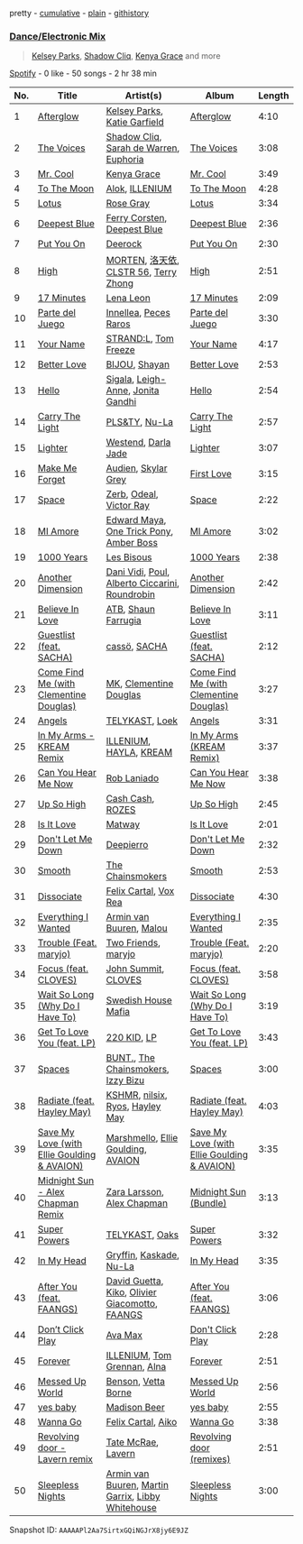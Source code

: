 pretty - [cumulative](/playlists/cumulative/37i9dQZF1EQp9BVPsNVof1.md) - [plain](/playlists/plain/37i9dQZF1EQp9BVPsNVof1) - [githistory](https://github.githistory.xyz/mdn522/spotify-playlist-archive/blob/main/playlists/plain/37i9dQZF1EQp9BVPsNVof1)

### [Dance/Electronic Mix](https://open.spotify.com/playlist/37i9dQZF1EQp9BVPsNVof1)

> <a href=spotify:playlist:37i9dQZF1EIYFRgcql2o0g>Kelsey Parks</a>, <a href=spotify:playlist:37i9dQZF1EIZ1FrIdIKxGj>Shadow Cliq</a>, <a href=spotify:playlist:37i9dQZF1EIYZboq0pDbw8>Kenya Grace</a> and more

[Spotify](https://open.spotify.com/user/spotify) - 0 like - 50 songs - 2 hr 38 min

| No. | Title | Artist(s) | Album | Length |
|---|---|---|---|---|
| 1 | [Afterglow](https://open.spotify.com/track/0UlkvtbmEDsj5a9W6vxKK8) | [Kelsey Parks](https://open.spotify.com/artist/39KH14pndmB1KDKHWrQv03), [Katie Garfield](https://open.spotify.com/artist/20D6Jrpn4bZvOBq63Jisfx) | [Afterglow](https://open.spotify.com/album/719s7Io5GB1YW3Q5gpbSB2) | 4:10 |
| 2 | [The Voices](https://open.spotify.com/track/1gL0y8WTWOYbSyb5Pp5e2R) | [Shadow Cliq](https://open.spotify.com/artist/3MwmjpfJvIoCarmc1eehbu), [Sarah de Warren](https://open.spotify.com/artist/2V431yZGG08uroH2CZAgur), [Euphoria](https://open.spotify.com/artist/0uC59IEzIF79JOosndCN9w) | [The Voices](https://open.spotify.com/album/7jUw3qtTxUPA2y6BfWQj1K) | 3:08 |
| 3 | [Mr\. Cool](https://open.spotify.com/track/5vRvTccr05SrSnqVvNAmVX) | [Kenya Grace](https://open.spotify.com/artist/7uMDnSZyUYNBPLhPMNuaM2) | [Mr\. Cool](https://open.spotify.com/album/0WWOtu5YJdA6KPxZj9Z6dn) | 3:49 |
| 4 | [To The Moon](https://open.spotify.com/track/1UqrEdmUZallXzeHpUyAkY) | [Alok](https://open.spotify.com/artist/0NGAZxHanS9e0iNHpR8f2W), [ILLENIUM](https://open.spotify.com/artist/45eNHdiiabvmbp4erw26rg) | [To The Moon](https://open.spotify.com/album/3C961iftDuFI3ZeozGtsGN) | 4:28 |
| 5 | [Lotus](https://open.spotify.com/track/5MS7BCBeZ8FdXhiFMYBKWT) | [Rose Gray](https://open.spotify.com/artist/5YYrWH3w4JYijU4JZrOXWA) | [Lotus](https://open.spotify.com/album/09mqnSBXKIcaCs0TUFv0Ca) | 3:34 |
| 6 | [Deepest Blue](https://open.spotify.com/track/0UWeocfOepod88reFbGuiS) | [Ferry Corsten](https://open.spotify.com/artist/2ohlvFf9PBsDELdRstPtlP), [Deepest Blue](https://open.spotify.com/artist/4ncjEFfj7Zd2LPzd9LOVsY) | [Deepest Blue](https://open.spotify.com/album/3xJ2EfDlXnebBc0UqNvm7v) | 2:36 |
| 7 | [Put You On](https://open.spotify.com/track/2GnrpZHEaI6WMK9paGLYEK) | [Deerock](https://open.spotify.com/artist/3BCouSmFlw2lHBmJmi1umh) | [Put You On](https://open.spotify.com/album/3oBhcdWQyHe5KCmN99S6hN) | 2:30 |
| 8 | [High](https://open.spotify.com/track/1EVcWCYrTqShgXnJxnp60z) | [MORTEN](https://open.spotify.com/artist/19HFRWmRCl27kTk6LeqAO8), [洛天依](https://open.spotify.com/artist/6wH1UiZO1V6f7rZ7b0mlci), [CLSTR 56](https://open.spotify.com/artist/7fAD8qbydMvv1u9O48D8FX), [Terry Zhong](https://open.spotify.com/artist/6gmZPYIcqdjmkauB2krvSg) | [High](https://open.spotify.com/album/55F9NhB2w0kt8Ndo5c1aEE) | 2:51 |
| 9 | [17 Minutes](https://open.spotify.com/track/0cOXzXwc7y4TIwpLnD8c7x) | [Lena Leon](https://open.spotify.com/artist/0izKfMblL8LX6Bv2wG3Cy7) | [17 Minutes](https://open.spotify.com/album/5XOBPLGrdDli5UqcDAd1Ns) | 2:09 |
| 10 | [Parte del Juego](https://open.spotify.com/track/4OYTJSWLgq7okalwAKbEEr) | [Innellea](https://open.spotify.com/artist/71rqI5HtraA3qXBwatyG6e), [Peces Raros](https://open.spotify.com/artist/5UI7HXsBEfRSsf0T4t48Q9) | [Parte del Juego](https://open.spotify.com/album/20bcF31eRk7fPmSm5JgHXH) | 3:30 |
| 11 | [Your Name](https://open.spotify.com/track/6SBFKneFFzqO0f2LoLLxgT) | [STRAND:L](https://open.spotify.com/artist/1WhbmNbrHKdsfyKjhXH3l5), [Tom Freeze](https://open.spotify.com/artist/2RF6ynOAWE84yZsOLE0tpo) | [Your Name](https://open.spotify.com/album/6hPt63h5SpXJ0ewnIbsheQ) | 4:17 |
| 12 | [Better Love](https://open.spotify.com/track/4qJcJb00xhkdZdljKIoLJn) | [BIJOU](https://open.spotify.com/artist/3abRKajGbb3kLMy9AWzfMA), [Shayan](https://open.spotify.com/artist/5pOyB5GTPmBekPeDXbAuac) | [Better Love](https://open.spotify.com/album/5syPeO4pBjC3rVT6a0UUgC) | 2:53 |
| 13 | [Hello](https://open.spotify.com/track/15aqhgN9LLd7TvuF367e57) | [Sigala](https://open.spotify.com/artist/1IueXOQyABrMOprrzwQJWN), [Leigh\-Anne](https://open.spotify.com/artist/79QUtAVxGAAoiWNlqBz9iy), [Jonita Gandhi](https://open.spotify.com/artist/00sCATpEvwH48ays7PlQFU) | [Hello](https://open.spotify.com/album/0Ep3CUwcbfWRyKLiTWvEKk) | 2:54 |
| 14 | [Carry The Light](https://open.spotify.com/track/3S30OSuIAobYT2aBY18zx2) | [PLS&TY](https://open.spotify.com/artist/14byx2nRysWNtgauCXscKT), [Nu\-La](https://open.spotify.com/artist/4yzrGOiPCcssfpKBT0bnHR) | [Carry The Light](https://open.spotify.com/album/2BDFOQ4GpJvhnqb95vOJsa) | 2:57 |
| 15 | [Lighter](https://open.spotify.com/track/0LJeMisvD34COpkt7QFFIO) | [Westend](https://open.spotify.com/artist/4epc3Bd0DOBA0kDywkRAsu), [Darla Jade](https://open.spotify.com/artist/615ZycClQL8KQ8qzZiuP8T) | [Lighter](https://open.spotify.com/album/50lrGLN2b1eO2t1rIuzc3h) | 3:07 |
| 16 | [Make Me Forget](https://open.spotify.com/track/4S0SLH2oXje7v2C5s0u4NC) | [Audien](https://open.spotify.com/artist/4xnMDfgEmXZEEDdITKcGuE), [Skylar Grey](https://open.spotify.com/artist/4utLUGcTvOJFr6aqIJtYWV) | [First Love](https://open.spotify.com/album/2wjn9mkCYKbfLzqPOGk9nP) | 3:15 |
| 17 | [Space](https://open.spotify.com/track/43Gw9Yd4mYtpJ1AHFA00oY) | [Zerb](https://open.spotify.com/artist/6mDl7lQiLxT0iQ8LYhAlWy), [Odeal](https://open.spotify.com/artist/2BPwxhCvvcb8xDl8GWIjbh), [Victor Ray](https://open.spotify.com/artist/3vABvmPywI2fV90bnpkpsJ) | [Space](https://open.spotify.com/album/5Bhe2wkVUz1nOjPp2L80t9) | 2:22 |
| 18 | [MI Amore](https://open.spotify.com/track/5b9ihAyQK4OGEhAgLf9Bj0) | [Edward Maya](https://open.spotify.com/artist/6XwwFnewNgWp81MYMK8zLq), [One Trick Pony](https://open.spotify.com/artist/4xxlgFFZpjIrQr9FiFttBG), [Amber Boss](https://open.spotify.com/artist/1kSykHfShGrKK0xqrHRb8K) | [MI Amore](https://open.spotify.com/album/3K39z9xqLYYdycfQ3q0VTe) | 3:02 |
| 19 | [1000 Years](https://open.spotify.com/track/4GgUjL3ORr2RF5f1UbqarV) | [Les Bisous](https://open.spotify.com/artist/0s2WMcDT7MPu0HnoxzX3OW) | [1000 Years](https://open.spotify.com/album/6pryPJNCeE91IV5dy2K2T9) | 2:38 |
| 20 | [Another Dimension](https://open.spotify.com/track/7zJmW0066jDBr2uUNthpzQ) | [Dani Vidi](https://open.spotify.com/artist/1273CkIB0lP8EWV7OoqiKc), [Poul](https://open.spotify.com/artist/3c4NvPspCtP5coqUMzZtHj), [Alberto Ciccarini](https://open.spotify.com/artist/3zw2PGpf4w7YefHvDAdcyS), [Roundrobin](https://open.spotify.com/artist/6lzdsHJPRvkOydWYIQjnQc) | [Another Dimension](https://open.spotify.com/album/3TlWssPww9ndK52cZqK73j) | 2:42 |
| 21 | [Believe In Love](https://open.spotify.com/track/5jcqxzPZnGkMsNSxzFpJW5) | [ATB](https://open.spotify.com/artist/7jZM5w05mGhw6wTB1okhD9), [Shaun Farrugia](https://open.spotify.com/artist/4ukUyiEoZi8QxibfjuUsEw) | [Believe In Love](https://open.spotify.com/album/2m4GXV4ltauFCgbzxVzRBW) | 3:11 |
| 22 | [Guestlist \(feat\. SACHA\)](https://open.spotify.com/track/0MS7sUW9VxvXjuDg9VZZIS) | [cassö](https://open.spotify.com/artist/5wCmhq5J2hPwL2r0eKurxn), [SACHA](https://open.spotify.com/artist/1VP5hxNzge9bfbtDvCJwFG) | [Guestlist \(feat\. SACHA\)](https://open.spotify.com/album/1gqpG7x5cMQuVCCo7iy7yL) | 2:12 |
| 23 | [Come Find Me \(with Clementine Douglas\)](https://open.spotify.com/track/03AhbPoniP5uqqJKYGWgZE) | [MK](https://open.spotify.com/artist/1yqxFtPHKcGcv6SXZNdyT9), [Clementine Douglas](https://open.spotify.com/artist/4DWuml4Jf6K81b5rAPwMb6) | [Come Find Me \(with Clementine Douglas\)](https://open.spotify.com/album/2D48QGD5lU5kErH6PxLjTs) | 3:27 |
| 24 | [Angels](https://open.spotify.com/track/7bLxSkJfRz3WGg6LWiKDtX) | [TELYKAST](https://open.spotify.com/artist/7vWC03wqXwUqjPON8hc1tz), [Loek](https://open.spotify.com/artist/2JOvOzmVfZf99AJBtjemm0) | [Angels](https://open.spotify.com/album/0NiKLQIaD0J1LecvqwWawl) | 3:31 |
| 25 | [In My Arms \- KREAM Remix](https://open.spotify.com/track/4wUU91B6gjMXhjiC5vYmY2) | [ILLENIUM](https://open.spotify.com/artist/45eNHdiiabvmbp4erw26rg), [HAYLA](https://open.spotify.com/artist/4yX6mpMyBGf9UfvBB8JJrc), [KREAM](https://open.spotify.com/artist/0DdDnziut7wOo6cAYWVZC5) | [In My Arms \(KREAM Remix\)](https://open.spotify.com/album/7EPpJXYDmM8Xz9et0uCsu6) | 3:37 |
| 26 | [Can You Hear Me Now](https://open.spotify.com/track/0Oi8FOwU8DY7dNnfNn5SpF) | [Rob Laniado](https://open.spotify.com/artist/65M7IQvX57Dm1cLQgyjS5I) | [Can You Hear Me Now](https://open.spotify.com/album/3tnEXlQNLfbpsfsC0p3CF2) | 3:38 |
| 27 | [Up So High](https://open.spotify.com/track/1vbDIJClwpLHi2gveN1qyn) | [Cash Cash](https://open.spotify.com/artist/1LOB7jTeEV14pHai6EXSzF), [ROZES](https://open.spotify.com/artist/6jsjhAEteAlY0vCiLvMLBA) | [Up So High](https://open.spotify.com/album/2VtTI06DCiiMvlPcdVArFI) | 2:45 |
| 28 | [Is It Love](https://open.spotify.com/track/7ew7UGX1PM49LREh6qN7s0) | [Matway](https://open.spotify.com/artist/5okL9oHMW5wof7D0x2hQLQ) | [Is It Love](https://open.spotify.com/album/1qbl77cfjYGRKbr01X3s2S) | 2:01 |
| 29 | [Don't Let Me Down](https://open.spotify.com/track/6c44c5B4FwnMNpMj9vb5zS) | [Deepierro](https://open.spotify.com/artist/6RjLqpWiji9AdDMVNm6QrX) | [Don't Let Me Down](https://open.spotify.com/album/4FfNe3Aa0oIvcIysmhUI4T) | 2:32 |
| 30 | [Smooth](https://open.spotify.com/track/58QPfkhEGLkZeqXwZkcNv5) | [The Chainsmokers](https://open.spotify.com/artist/69GGBxA162lTqCwzJG5jLp) | [Smooth](https://open.spotify.com/album/7ojjB8vVRuwmhB9n0KMCUr) | 2:53 |
| 31 | [Dissociate](https://open.spotify.com/track/4tLTaEi3Pq0kinpQBzDKL0) | [Felix Cartal](https://open.spotify.com/artist/6roDXEmZ6AARdOUv6x5U2v), [Vox Rea](https://open.spotify.com/artist/4SRrbYd7KBkGdOCAekSnY1) | [Dissociate](https://open.spotify.com/album/7HQVcIyRH0o6lQDTGsBCxb) | 4:30 |
| 32 | [Everything I Wanted](https://open.spotify.com/track/1wZbHTKhnHGuxAen2xwRpn) | [Armin van Buuren](https://open.spotify.com/artist/0SfsnGyD8FpIN4U4WCkBZ5), [Malou](https://open.spotify.com/artist/5mU7ohKXRejACFS8eZIixp) | [Everything I Wanted](https://open.spotify.com/album/25awL6MI8fVp448RcXVLYn) | 2:35 |
| 33 | [Trouble \(Feat\. maryjo\)](https://open.spotify.com/track/26wU3be0dhMFteDF5oiKOV) | [Two Friends](https://open.spotify.com/artist/44Ewva5aHOX00EwaX2D2mh), [maryjo](https://open.spotify.com/artist/1s8g8pcFxAOyuQwG4Tku0H) | [Trouble \(Feat\. maryjo\)](https://open.spotify.com/album/2FFuiTyNovRXk8l2wAXItF) | 2:20 |
| 34 | [Focus \(feat\. CLOVES\)](https://open.spotify.com/track/0xaXwvcjq7aAKwMKe22Bw7) | [John Summit](https://open.spotify.com/artist/7kNqXtgeIwFtelmRjWv205), [CLOVES](https://open.spotify.com/artist/355SqtHY4qKt2wIXrWku0c) | [Focus \(feat\. CLOVES\)](https://open.spotify.com/album/4hwsD3b6V8962BDX5nCiFF) | 3:58 |
| 35 | [Wait So Long \(Why Do I Have To\)](https://open.spotify.com/track/1UlkpIKiVchDMB03AN6LmT) | [Swedish House Mafia](https://open.spotify.com/artist/1h6Cn3P4NGzXbaXidqURXs) | [Wait So Long \(Why Do I Have To\)](https://open.spotify.com/album/4iJYUempAYp2xtPrUX5qKl) | 3:19 |
| 36 | [Get To Love You \(feat\. LP\)](https://open.spotify.com/track/1ZKPKDt8wbGVhgyRjjtC8X) | [220 KID](https://open.spotify.com/artist/4Euia7UzdRshy1DJOSMTcs), [LP](https://open.spotify.com/artist/0J7U24vlOOIeMpuaO6Q85A) | [Get To Love You \(feat\. LP\)](https://open.spotify.com/album/2zeUvevJOeuYGMDKGmMDzQ) | 3:43 |
| 37 | [Spaces](https://open.spotify.com/track/1r4gQdNHdAJfUpREI0ywiu) | [BUNT.](https://open.spotify.com/artist/2CpLIMBoE2ZzyY3ZBCRZ7j), [The Chainsmokers](https://open.spotify.com/artist/69GGBxA162lTqCwzJG5jLp), [Izzy Bizu](https://open.spotify.com/artist/6b5YOgXIliAozdo49vUCJQ) | [Spaces](https://open.spotify.com/album/4PRxkv5xFKdjAp2CNPmgct) | 3:00 |
| 38 | [Radiate \(feat\. Hayley May\)](https://open.spotify.com/track/1y9Yo4EGuAVlmUr3fgklpm) | [KSHMR](https://open.spotify.com/artist/2wX6xSig4Rig5kZU6ePlWe), [nilsix](https://open.spotify.com/artist/00S0dnexJEwjUFTEMTUC9I), [Ryos](https://open.spotify.com/artist/7us9kFadl2fztbHSvlNk6M), [Hayley May](https://open.spotify.com/artist/1WcwbtAnG5HWNbPPK84ued) | [Radiate \(feat\. Hayley May\)](https://open.spotify.com/album/0qhB3pwU5CkZJ9LT7wBHRg) | 4:03 |
| 39 | [Save My Love \(with Ellie Goulding & AVAION\)](https://open.spotify.com/track/4w3Uy4n1hfj1mx6ag7bII5) | [Marshmello](https://open.spotify.com/artist/64KEffDW9EtZ1y2vBYgq8T), [Ellie Goulding](https://open.spotify.com/artist/0X2BH1fck6amBIoJhDVmmJ), [AVAION](https://open.spotify.com/artist/5oJvmyeWzyeahRtjup3Oys) | [Save My Love \(with Ellie Goulding & AVAION\)](https://open.spotify.com/album/3KFX6b8uxX8cORnXbSiC18) | 3:35 |
| 40 | [Midnight Sun \- Alex Chapman Remix](https://open.spotify.com/track/1LFBygPkUZyFE0U7hJDWOb) | [Zara Larsson](https://open.spotify.com/artist/1Xylc3o4UrD53lo9CvFvVg), [Alex Chapman](https://open.spotify.com/artist/3c8wfedCs5BJGHcFyusyeh) | [Midnight Sun \(Bundle\)](https://open.spotify.com/album/601jO1tp8mHigKBy04WjqR) | 3:13 |
| 41 | [Super Powers](https://open.spotify.com/track/3fRO8ZoGWRpL0PFCmnJH4c) | [TELYKAST](https://open.spotify.com/artist/7vWC03wqXwUqjPON8hc1tz), [Oaks](https://open.spotify.com/artist/1X2sRzO3K7Uvry9JWbG2iO) | [Super Powers](https://open.spotify.com/album/22SPaE9g83ouMfV19VdZoi) | 3:32 |
| 42 | [In My Head](https://open.spotify.com/track/5zXfHNzmiGLpMJhzFdD7bM) | [Gryffin](https://open.spotify.com/artist/2ZRQcIgzPCVaT9XKhXZIzh), [Kaskade](https://open.spotify.com/artist/6TQj5BFPooTa08A7pk8AQ1), [Nu\-La](https://open.spotify.com/artist/4yzrGOiPCcssfpKBT0bnHR) | [In My Head](https://open.spotify.com/album/40SaMKXFBRBnQJpAkXzcHr) | 3:35 |
| 43 | [After You \(feat\. FAANGS\)](https://open.spotify.com/track/4cGvzO9ejXEVQl2FQI7Hmu) | [David Guetta](https://open.spotify.com/artist/1Cs0zKBU1kc0i8ypK3B9ai), [Kiko](https://open.spotify.com/artist/4vQwRCAEjGlq5szn3MyG2N), [Olivier Giacomotto](https://open.spotify.com/artist/5tIMc0MdfB2OV6sULOmeao), [FAANGS](https://open.spotify.com/artist/2UlXIWBLOjskz5esa7ec2j) | [After You \(feat\. FAANGS\)](https://open.spotify.com/album/2RabLUJKd1jpDS9NbojepU) | 3:06 |
| 44 | [Don’t Click Play](https://open.spotify.com/track/5emOdyBZqKrL06yqZsQKFZ) | [Ava Max](https://open.spotify.com/artist/4npEfmQ6YuiwW1GpUmaq3F) | [Don't Click Play](https://open.spotify.com/album/48fwvNa8p0qrqO5RKEnOTI) | 2:28 |
| 45 | [Forever](https://open.spotify.com/track/185lm6Rdf2y5s4WnW3PzHB) | [ILLENIUM](https://open.spotify.com/artist/45eNHdiiabvmbp4erw26rg), [Tom Grennan](https://open.spotify.com/artist/5SHxzwjek1Pipl1Yk11UHv), [Alna](https://open.spotify.com/artist/42CbYw1Y9fAdCr6UND2P5f) | [Forever](https://open.spotify.com/album/5bZB1yQFWT2YAR36eEuSct) | 2:51 |
| 46 | [Messed Up World](https://open.spotify.com/track/7gWU6r2xDhD8u8a8H2MNvc) | [Benson](https://open.spotify.com/artist/1b4hTx0gHm3uA0AkZ3GdtY), [Vetta Borne](https://open.spotify.com/artist/1abBE3BrkgQYrBpcgqrAws) | [Messed Up World](https://open.spotify.com/album/01jW7n0rYsdXO93CkmAEeg) | 2:56 |
| 47 | [yes baby](https://open.spotify.com/track/2Nh1wIvPLDk4wK356m0nQA) | [Madison Beer](https://open.spotify.com/artist/2kRfqPViCqYdSGhYSM9R0Q) | [yes baby](https://open.spotify.com/album/4arOnJKD3OYnk72Q1i7PEL) | 2:55 |
| 48 | [Wanna Go](https://open.spotify.com/track/6ODO4ssQWB5bD7HXVGDbxW) | [Felix Cartal](https://open.spotify.com/artist/6roDXEmZ6AARdOUv6x5U2v), [Aiko](https://open.spotify.com/artist/59SThek9uTINSehGNcgmsi) | [Wanna Go](https://open.spotify.com/album/3tQDsQ6PVjpMOyuzKtXLzF) | 3:38 |
| 49 | [Revolving door \- Lavern remix](https://open.spotify.com/track/6AiZxO930ZHxwyYjigyCgc) | [Tate McRae](https://open.spotify.com/artist/45dkTj5sMRSjrmBSBeiHym), [Lavern](https://open.spotify.com/artist/03y4yOxhLk6MDJ1bV424uO) | [Revolving door \(remixes\)](https://open.spotify.com/album/3Lu2uejItyM8JBMCIOBKeg) | 2:51 |
| 50 | [Sleepless Nights](https://open.spotify.com/track/39pgWHKvgtSlvEI0AWvi62) | [Armin van Buuren](https://open.spotify.com/artist/0SfsnGyD8FpIN4U4WCkBZ5), [Martin Garrix](https://open.spotify.com/artist/60d24wfXkVzDSfLS6hyCjZ), [Libby Whitehouse](https://open.spotify.com/artist/0myPBTBG3ODlKVBEf5OSBe) | [Sleepless Nights](https://open.spotify.com/album/7oqrJHKyfWOJGJqLSG4iDW) | 3:00 |

Snapshot ID: `AAAAAPl2Aa7SirtxGQiNGJrX8jy6E9JZ`
